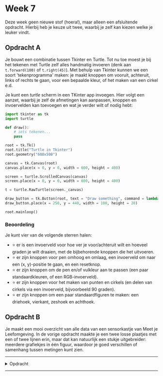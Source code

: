 # Week 7
Deze week geen nieuwe stof (hoera!), maar alleen een afsluitende opdracht. Hierbij heb je keuze uit twee, waarbij je zelf kan kiezen welke je leuker vindt.

## Opdracht A
Je bouwt een combinatie tussen Tkinter en Turtle. Tot nu toe moest je bij het tekenen met Turtle zelf alles handmatig invoeren (denk aan `t.forward(100)` of `t.right(45)`). Met behulp van Tkinter kunnen we een soort 'tekenprogramma' maken: je maakt knoppen om vooruit, achteruit, links of rechts te gaan, voor een bepaalde kleur, of het maken van een cirkel e.d.

Je kunt een _turtle_ scherm in een TKinter app invoegen. Hier volgt een aanzet, waarbij je zelf de afmetingen kan aanpassen, knoppen en invoervelden kan toevoegen en wat je verder wilt of nodig hebt:
```python
import tkinter as tk
import turtle

def draw():
    # iets tekenen...
    pass

root = tk.Tk()
root.title("Turtle in Tkinter")
root.geometry("600x500")

canvas = tk.Canvas(root)
canvas.place(x = 0, y = 0, width = 600, height = 400)

screen = turtle.ScrolledCanvas(canvas)
screen.place(x = 0, y = 0, width = 600, height = 400)

t = turtle.RawTurtle(screen._canvas)

draw_button = tk.Button(root, text = "Draw something", command = lambda : draw())
draw_button.place(x = 250, y = 440, width = 100, height = 20)

root.mainloop()
```

### Beoordeling
Je kunt vier van de volgende sterren halen:
* ⭐ er is een invoerveld voor hoe ver je voor/achteruit wilt en hoeveel graden je wilt draaien, met de bijbehorende knoppen die het uitvoeren.
* ⭐ er zijn knoppen voor pen omhoog en omlaag, een invoerveld om naar een (x, y)-positie te gaan, en een resetknop.
* ⭐ er zijn knoppen om de pen en/of vulkleur aan te passen (een paar standaardkleuren, of een RGB-invoerveld).
* ⭐ er zijn knoppen voor het maken van punten en cirkels (en delen van cirkels via een invoerveld, bijvoorbeeld 90 graden).
* ⭐ er zijn knoppen om een paar standaardfiguren te maken: een driehoek, vierkant, zeshoek en achthoek.

## Opdracht B
Je maakt een mooi overzicht van alle data van een sensorkastje van Meet je Leefomgeving. In de vorige opdracht maakte je een twee losse plaatjes met een of twee lijnen erin, maar dat kan natuurlijk een stukje uitgebreider: meerdere grafiekjes in één figuur, waardoor je goed verschillen of samenhang tussen metingen kunt zien.

---

<details>
<summary>Opdracht</summary>

Zorg dat alle grafieken niet in losse figuren staan, maar in een heel erg grote figuur door meerdere plots in één `plt.subplots()` te maken. Zoek op internet op hoe je daarmee aan de slag kunt! Regel dat de grafieken goed leesbaar zijn: groot genoeg met onderlinge ruimte, legenda's etc.

**Let op**: dit is een pittige opdracht om netjes te maken.

**Beoordeling:**
* 0.0pt: niet ingeleverd / werkt totaal niet
* 0.5pt: ingeleverd maar geen correct resultaat / simpele oplossing om werkend te krijgen
* 1.0pt: ingeleverd en (zo goed als) correct
</details>

---
